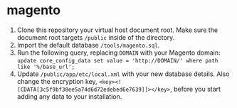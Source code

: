 magento
=======

1. Clone this repository your virtual host document root.  Make sure the document root targets ```/public``` inside of the directory.
2. Import the default database ```/tools/magento.sql```.
3. Run the following query, replacing ```DOMAIN``` with your Magento domain: ```update core_config_data set value = 'http://DOMAIN/' where path like '%/base_url';```
4. Update ```/public/app/etc/local.xml``` with your new database details.  Also change the encryption key, ```<key><![CDATA[3c5f9bf38ee5a74d6d72edebed6e7639]]></key>```, before you start adding any data to your installation.
